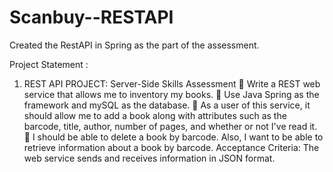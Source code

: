 # Scanbuy--RESTAPI
Created the RestAPI in Spring as the part of the assessment.

Project Statement : 

1. REST API PROJECT: Server-Side Skills Assessment
 Write a REST web service that allows me to inventory my books.
 Use Java Spring as the framework and mySQL as the database.
 As a user of this service, it should allow me to add a book along with attributes such as the
barcode, title, author, number of pages, and whether or not I've read it.
 I should be able to delete a book by barcode. Also, I want to be able to retrieve information
about a book by barcode.
Acceptance Criteria: The web service sends and receives information in JSON format.

